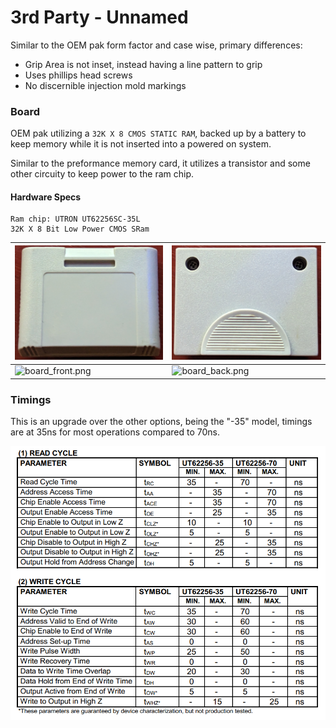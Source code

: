 # 3rd Party - Unnamed
Similar to the OEM pak form factor and case wise, primary differences:
* Grip Area is not inset, instead having a line pattern to grip
* Uses phillips head screws
* No discernible injection mold markings 

### Board
OEM pak utilizing a `32K X 8 CMOS STATIC RAM`, backed up by a battery to keep memory while
it is not inserted into a powered on system.

Similar to the preformance memory card, it utilizes a transistor and some other circuity to keep power to the ram chip.

#### Hardware Specs

    Ram chip: UTRON UT62256SC-35L
    32K X 8 Bit Low Power CMOS SRam

|![shell_front.png](..%2Fimages%2Foriginal%2F3rd-party%2Fshell_front.png)|![shell_back.png](..%2Fimages%2Foriginal%2F3rd-party%2Fshell_back.png)|
|---|---|
|![board_front.png](..%2Fimages%2Foriginal%2F3rd-party%2Fboard_front.png)|![board_back.png](..%2Fimages%2Foriginal%2F3rd-party%2Fboard_back.png)|

### Timings
This is an upgrade over the other options, being the "-35" model, timings are at 35ns for most operations compared to 70ns.  

![Timing Chart](../images/original/3rd-party/timing.png)